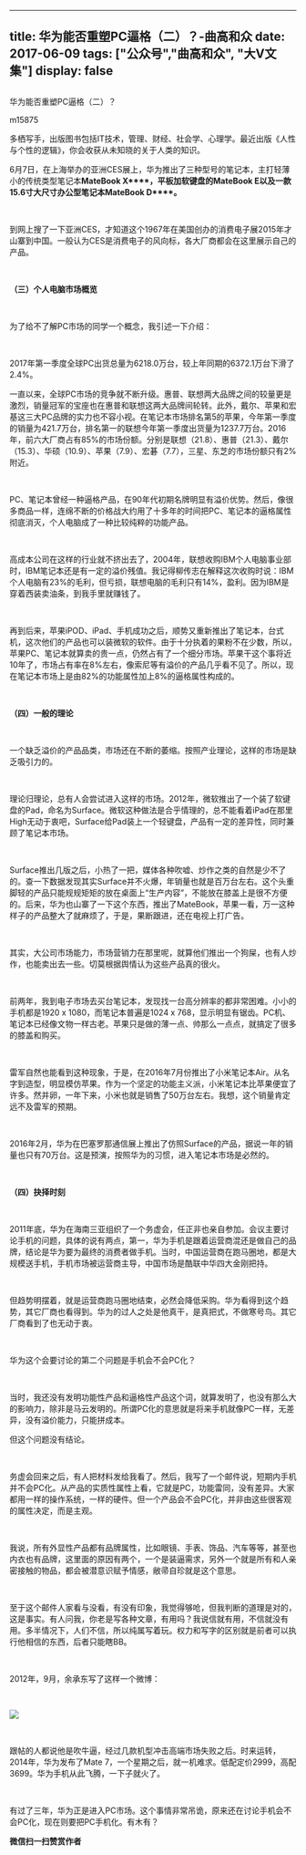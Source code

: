 
---
title:   华为能否重塑PC逼格（二）？-曲高和众
date: 2017-06-09
tags: ["公众号","曲高和众", "大V文集"]
display: false
---


## 



华为能否重塑PC逼格（二）？




m15875




多栖写手，出版图书包括IT技术，管理、财经、社会学、心理学。最近出版《人性与个性的逻辑》，你会收获从未知晓的关于人类的知识。


6月7日，在上海举办的亚洲CES展上，华为推出了三种型号的笔记本，主打轻薄小的传统类型笔记本**MateBook X****，****平板加软键盘的****MateBook E****以及一款****15.6****寸大尺寸办公型笔记本****MateBook D****。**

**&nbsp;**

到网上搜了一下亚洲CES，才知道这个1967年在美国创办的消费电子展2015年才山寨到中国。一般认为CES是消费电子的风向标，各大厂商都会在这里展示自己的产品。

&nbsp;

**（三）个人电脑市场概览**

&nbsp;

为了给不了解PC市场的同学一个概念，我引述一下介绍：

&nbsp;

2017年第一季度全球PC出货总量为6218.0万台，较上年同期的6372.1万台下滑了2.4%。

一直以来，全球PC市场的竞争就不断升级。惠普、联想两大品牌之间的较量更是激烈，销量冠军的宝座也在惠普和联想这两大品牌间轮转。此外，戴尔、苹果和宏基这三大PC品牌的实力也不容小视。在笔记本市场排名第5的苹果，今年第一季度的销量为421.7万台，排名第一的联想今年第一季度出货量为1237.7万台。2016年，前六大厂商占有85%的市场份额。分别是联想（21.8）、惠普（21.3）、戴尔（15.3）、华硕（10.9）、苹果（7.9）、宏碁（7.7），三星、东芝的市场份额只有2%附近。

&nbsp;

PC、笔记本曾经一种逼格产品，在90年代初期名牌明显有溢价优势。然后，像很多商品一样，连绵不断的价格战大约用了十多年的时间把PC、笔记本的逼格属性彻底消灭，个人电脑成了一种比较纯粹的功能产品。

&nbsp;

高成本公司在这样的行业就不挤出去了，2004年，联想收购IBM个人电脑事业部时，IBM笔记本还是有一定的溢价残值。我记得柳传志在解释这次收购时说：IBM个人电脑有23%的毛利，但亏损，联想电脑的毛利只有14%，盈利。因为IBM是穿着西装卖油条，到我手里就赚钱了。

&nbsp;

再到后来，苹果iPOD、iPad、手机成功之后，顺势又重新推出了笔记本，台式机，这次他们的产品也可以装微软的软件。由于十分执着的果粉不在少数，所以，苹果PC、笔记本就算卖的贵一点，仍然占有了一个细分市场。苹果干这个事将近10年了，市场占有率在8%左右，像索尼等有溢价的产品几乎看不见了。所以，现在笔记本市场上是由82%的功能属性加上8%的逼格属性构成的。

&nbsp;

**（四）一般的理论**

&nbsp;

一个缺乏溢价的产品品类，市场还在不断的萎缩。按照产业理论，这样的市场是缺乏吸引力的。

&nbsp;

理论归理论，总有人会尝试进入这样的市场。2012年，微软推出了一个装了软键盘的Pad，命名为Surface。微软这种做法是合乎情理的，总不能看着iPad在那里High无动于衷吧，Surface给Pad装上一个轻键盘，产品有一定的差异性，同时兼顾了笔记本市场。

&nbsp;

Surface推出几版之后，小热了一把，媒体各种吹嘘、炒作之类的自然是少不了的。查一下数据发现其实Surface并不火爆，年销量也就是百万台左右。这个头重脚轻的产品只能规规矩矩的放在桌面上“生产内容”，不能放在膝盖上是很不方便的。后来，华为也山寨了一下这个东西，推出了MateBook，苹果一看，万一这种样子的产品整大了就麻烦了，于是，果断跟进，还在电视上打广告。

&nbsp;

其实，大公司市场能力，市场营销力在那里呢，就算他们推出一个狗屎，也有人炒作，也能卖出去一些。切莫根据舆情认为这些产品真的很火。

&nbsp;

前两年，我到电子市场去买台笔记本，发现找一台高分辨率的都非常困难。小小的手机都是1920 x 1080，而笔记本普遍是1024 x 768，显示明显有锯齿。PC机、笔记本已经像文物一样古老。苹果只是做的薄一点、帅那么一点点，就搞定了很多的膝盖和购买。

&nbsp;

雷军自然也能看到这种现象，于是，在2016年7月份推出了小米笔记本Air。从名字到造型，明显模仿苹果。作为一个坚定的功能主义派，小米笔记本比苹果便宜了许多。然并卵，一年下来，小米也就是销售了50万台左右。我想，这个销量肯定远不及雷军的预期。

&nbsp;

2016年2月，华为在巴塞罗那通信展上推出了仿照Surface的产品，据说一年的销量也只有70万台。这是预演，按照华为的习惯，进入笔记本市场是必然的。

&nbsp;

**（四）抉择时刻**

&nbsp;

2011年底，华为在海南三亚组织了一个务虚会，任正非也亲自参加。会议主要讨论手机的问题，具体的说有两点，第一，华为手机是跟着运营商混还是做自己的品牌，结论是华为要为最终的消费者做手机。当时，中国运营商在跑马圈地，都是大规模送手机，手机市场被运营商主导，中国市场是酷联中华四大金刚把持。

&nbsp;

但趋势明摆着，就是运营商跑马圈地结束，必然会降低采购。华为看得到这个趋势，其它厂商也看得到。华为的过人之处是他真干，是真把式，不做寒号鸟。其它厂商看到了也无动于衷。

&nbsp;

华为这个会要讨论的第二个问题是手机会不会PC化？

&nbsp;

当时，我还没有发明功能性产品和逼格性产品这个词，就算发明了，也没有那么大的影响力，除非是马云发明的。所谓PC化的意思就是将来手机就像PC一样，无差异，没有溢价能力，只能拼成本。

但这个问题没有结论。

&nbsp;

务虚会回来之后，有人把材料发给我看了。然后，我写了一个邮件说，短期内手机并不会PC化。从产品的实质性属性上看，它就是PC，功能雷同，没有差异。大家都用一样的操作系统，一样的硬件。但一个产品会不会PC化，并非由这些很客观的属性决定，而是主观。

&nbsp;

我说，所有外显性产品都有品牌属性，比如眼镜、手表、饰品、汽车等等，甚至也内衣也有品牌，这里面的原因有两个，一个是装逼需求，另外一个就是所有和人亲密接触的物品，都会被潜意识赋予情感，敝帚自珍就是这个意思。

&nbsp;

至于这个邮件人家看与没看，有没有印象，我觉得够呛，但我判断的道理是对的，这是事实。有人问我，你老是写各种文章，有用吗？我说信就有用，不信就没有用。多半情况下，人们不信，所以纯属写着玩。权力和写字的区别就是前者可以执行他相信的东西，后者只能瞎BB。

&nbsp;

2012年，9月，余承东写了这样一个微博：

&nbsp;

<img data-s="300,640" data-type="png" src="http://mmbiz.qpic.cn/mmbiz_png/fxGMiaL5Zj1j2geMXAhiaPVva4DQu9v7h3JbJoIKuecHtwAhhJTKibV211WjUpIuR4mbPeLcsZjJN1cVVvBdzJ6Cw/0?wx_fmt=png" data-ratio="0.3505494505494505" data-w="910"/>

&nbsp;

跟帖的人都说他是吹牛逼，经过几款机型冲击高端市场失败之后。时来运转，2014年，华为发布了Mate 7，一个星期之后，就一机难求。低配定价2999，高配3699。华为手机从此飞腾，一下子就火了。

&nbsp;

有过了三年，华为正是进入PC市场。这个事情非常吊诡，原来还在讨论手机会不会PC化，现在则要把PC手机化。有木有？




**微信扫一扫赞赏作者**















